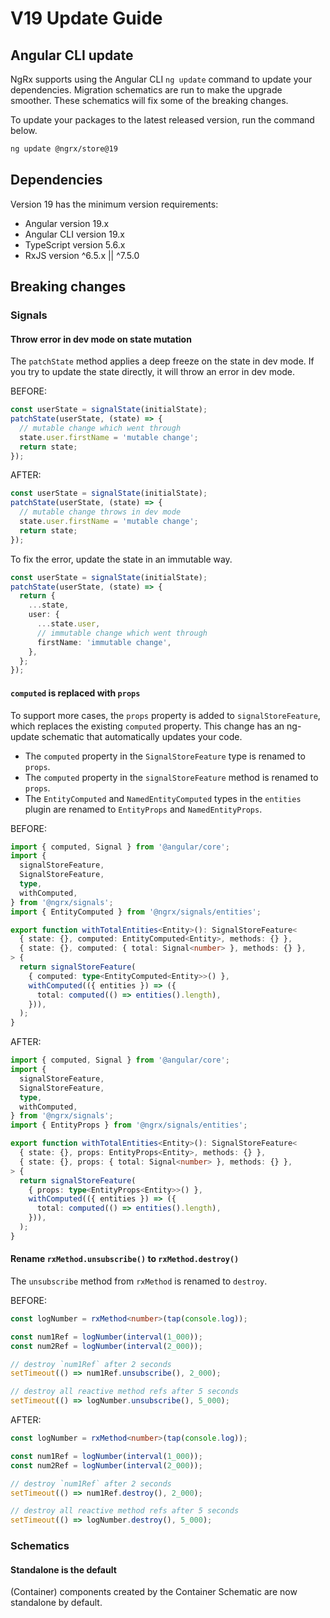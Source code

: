 # V19 Update Guide

## Angular CLI update

NgRx supports using the Angular CLI `ng update` command to update your dependencies. Migration schematics are run to make the upgrade smoother. These schematics will fix some of the breaking changes.

To update your packages to the latest released version, run the command below.

```sh
ng update @ngrx/store@19
```

## Dependencies

Version 19 has the minimum version requirements:

- Angular version 19.x
- Angular CLI version 19.x
- TypeScript version 5.6.x
- RxJS version ^6.5.x || ^7.5.0

## Breaking changes

### Signals

#### Throw error in dev mode on state mutation

The `patchState` method applies a deep freeze on the state in dev mode.
If you try to update the state directly, it will throw an error in dev mode.

BEFORE:

```ts
const userState = signalState(initialState);
patchState(userState, (state) => {
  // mutable change which went through
  state.user.firstName = 'mutable change';
  return state;
});
```

AFTER:

```ts
const userState = signalState(initialState);
patchState(userState, (state) => {
  // mutable change throws in dev mode
  state.user.firstName = 'mutable change'; 
  return state;
});
```

To fix the error, update the state in an immutable way.

```ts
const userState = signalState(initialState);
patchState(userState, (state) => {
  return {
    ...state,
    user: {
      ...state.user,
      // immutable change which went through
      firstName: 'immutable change', 
    },
  };
});
```

#### `computed` is replaced with `props`

To support more cases, the `props` property is added to  `signalStoreFeature`, which replaces the existing `computed` property.
This change has an ng-update schematic that automatically updates your code.

- The `computed` property in the `SignalStoreFeature` type is renamed to `props`.
- The `computed` property in the `signalStoreFeature` method is renamed to `props`.
- The `EntityComputed` and `NamedEntityComputed` types in the `entities` plugin are renamed to `EntityProps` and `NamedEntityProps`.

BEFORE:

```ts
import { computed, Signal } from '@angular/core';
import {
  signalStoreFeature,
  SignalStoreFeature,
  type,
  withComputed,
} from '@ngrx/signals';
import { EntityComputed } from '@ngrx/signals/entities';

export function withTotalEntities<Entity>(): SignalStoreFeature<
  { state: {}, computed: EntityComputed<Entity>, methods: {} },
  { state: {}, computed: { total: Signal<number> }, methods: {} },
> {
  return signalStoreFeature(
    { computed: type<EntityComputed<Entity>>() },
    withComputed(({ entities }) => ({
      total: computed(() => entities().length),
    })),
  );
}
```

AFTER:

```ts
import { computed, Signal } from '@angular/core';
import {
  signalStoreFeature,
  SignalStoreFeature,
  type,
  withComputed,
} from '@ngrx/signals';
import { EntityProps } from '@ngrx/signals/entities';

export function withTotalEntities<Entity>(): SignalStoreFeature<
  { state: {}, props: EntityProps<Entity>, methods: {} },
  { state: {}, props: { total: Signal<number> }, methods: {} },
> {
  return signalStoreFeature(
    { props: type<EntityProps<Entity>>() },
    withComputed(({ entities }) => ({
      total: computed(() => entities().length),
    })),
  );
}
```

#### Rename `rxMethod.unsubscribe()` to `rxMethod.destroy()`

The `unsubscribe` method from `rxMethod` is renamed to `destroy`.

BEFORE:

```ts
const logNumber = rxMethod<number>(tap(console.log));

const num1Ref = logNumber(interval(1_000));
const num2Ref = logNumber(interval(2_000));

// destroy `num1Ref` after 2 seconds
setTimeout(() => num1Ref.unsubscribe(), 2_000);

// destroy all reactive method refs after 5 seconds
setTimeout(() => logNumber.unsubscribe(), 5_000);
```

AFTER:

```ts
const logNumber = rxMethod<number>(tap(console.log));

const num1Ref = logNumber(interval(1_000));
const num2Ref = logNumber(interval(2_000));

// destroy `num1Ref` after 2 seconds
setTimeout(() => num1Ref.destroy(), 2_000);

// destroy all reactive method refs after 5 seconds
setTimeout(() => logNumber.destroy(), 5_000);
```

### Schematics

#### Standalone is the default

(Container) components created by the Container Schematic are now standalone by default.
